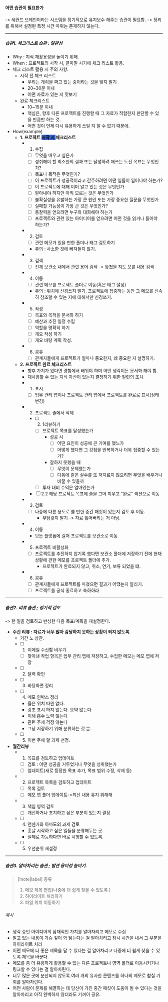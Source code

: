 #### 어떤 습관이 필요한가
-> 세컨드 브레인이라는 시스템을 정기적으로 유지보수 해주는 습관이 필요함.
-> 정리를 위해서 설정된 특정 시간 따위는 존재하지 않는다.

---
##### 습관1. 체크리스트 습관 : 일관성
- Why : 지식 재활용성을 높이기 위해.
- When : 프로젝트의 시작 시, 끝마칠 시기에 체크 리스트 활용.
- 체크 리스트 활용 시 주의 사항.
	- 시작 전 체크 리스트
		- 우리는 계획을 짜고 있는 중이라는 것을 잊지 말기
		- 20~30분 이내
		- 어떤 자료가 있는 지 맛보기
	- 완료 체크리스트
		- 10~15분 이내 
		- 핵심은, 향후 다른 프로젝트를 진행할 때 그 자료가 적합한지 판단할 수 있을 만큼만 하는 것.
		- 어떤 것이 언제 다시 유용하게 쓰일 지 알 수 없기 때문에.
- How(example)
	- **1. 프로젝트 <mark style='background:#3867d6'>시작 시 </mark>체크리스트**
		- 1. 수집
			- [ ] 무엇을 배우고 싶은가
			- [ ] 성취해야 할 최소한의 결과 또는 달성하려 애쓰는 도전 목표는 무엇인가?
			- [ ] 목표나 목적은 무엇인가?
			- [ ] 이 프로젝트가 성공적이라고 간주하려면 어떤 일들이 일어나야 하는가? 
			- [ ] 이 프로젝트에 대해 이미 알고 있는 것은 무엇인가
			- [ ] 알아내야 하지만 아직 모르는 것은 무엇인가
			- [ ] 불확실성을 유발하는 가장 큰 원인 또는 가장 중요한 질문을 무엇인가
			- [ ] 실패할 가능성이 가장 큰 것은 무엇인가?
			- [ ] 통찰력을 얻으려면 누구와 대화해야 하는가
			- [ ] 프로젝트와 관련 있는 아이디어를 얻으려면 어떤 것을 읽거나 들어야 하는가?
		- 2. 검토
			- [ ] 관련 메모가 있을 만한 폴더나 태그 검토하기
			- 주의 : 사소한 것에 빠져들지 않기.
		- 3. 검색
			- [ ] 전체 보관소 내에서 관련 용어 검색 -> 놓쳤을 지도 모를 내용 검색
		- 4. 이동
			- [ ] 관련 메모를 프로젝트 폴더로 이동(혹은 태그 설정)
			- 주의 : 위치에 신경쓰지 말기. 프로젝트에 집중하는 동안 그 메모를 신속히 참조할 수 있는 지에 대해서만 신경쓰기.
		- 5. 작성
			- [ ] 목표와 목적을 문서화 하기
			- [ ] 예산과 추진 일정 수립
			- [ ] 역할을 명확히 하기
			- [ ] 개요 작성 하기
			- [ ] 개요 바탕 계획 작성.
		- 6.  공유
			- [ ] 관계자들에게 프로젝트가 얼마나 중요한지, 왜 중요한 지 설명하기.
	- **2. 프로젝트 완료 체크리스트**
		- 향후 가치가 있다면 경험에서 배워야 하며 어떤 생각이든 문서화 해야 함.
		- 재사용할 수 있는 지식 자산이 있는지 결정하기 위한 일련의 조치
		- 1. 표시 
			- [ ] 업무 관리 앱이나 프로젝트 관리 앱에서 프로젝트를 완료로 표시(상태변경)
		- 2. 프로젝트 줄에서 삭제 
			- [ ] 2. 1리뷰하기
				- [ ] 프로젝트 목표를 달성했는가
					- 성공 시
						- [ ] 어떤 요인이 성공에 큰 기여를 했느가
						- [ ] 어떻게 했다면 그 강점을 반복하거나 더욱 집중할 수 있는가?
					- 잘하지 못했을 때
						- [ ] 무엇이 문제였는가
						- [ ] 다음에 같은 실수를 또 저지르지 않으려면 무엇을 배우거나 바꿀 수 있을까
				- [ ] 투자 대비 수익은 얼마였는가
			- [ ] 2.2 해당 프로젝트 목표에 줄을 그어 지우고 "완료" 섹션으로 이동
		- 3. 검토 
			- [ ] 나중에 다른 용도로 쓸 만한 중간 패킷이 있는지 검토 후 이동.
				- 부담갖지 말기 -> 자료 잃어버리는 거 아님.
		- 4. 이동 
			- 모든 플랫폼에 걸쳐 프로젝트를 보관소로 이동
		- 5. 프로젝트 비활성화 
			- [ ] 프로젝트를 추진하지 않기록 했다면 보관소 폴더에 저장하기 전에 현재 상황에 관한 메모를 프로젝트 폴더에 추가.
				- 프로젝트가 완료되지 않고, 취소, 연기, 보류 되었을 떄.
		- 6. 공유
			- [ ] 관계자들에게 프로젝트를 마쳤으면 결과가 어땠는지 알리기.
			- [ ] 프로젝트를 공식 종료하고 축하하라

---
##### 습관2. 리뷰 습관 ; 정기적 검토
-> 한 일을 검토하고 반성한 다음 목표/계획을 재설정한다.

- **주간 리뷰 : 자료가 너무 많아 감당하지 못하는 상황이 되지 않도록.**
	- 기간 노 상관.
	- [ ] 1. 이메일 수신함 비우기
		- [ ] 찾아낸 작업 항목은 업무 관리 앱에 저장하고, 수집한 메모는 메모 앱에 저장
	- [ ] 2. 달력 확인
	- [ ] 3. 바탕화면 정리
	- [ ] 4. 메모 인박스 정리
		- 옳은 위치 따윈 없다.
		- 강조 표시 하지 않는다. 요약 않는다
		- 이해 흡수 노력 않는다
		- 관련 주제 걱정 않는다
		- 그냥 저장하기 위해 분류하는 것 뿐.
	- [ ] 5. 이번 주에 할 과제 선정.

- **월간리뷰**
	- 1. 목표를 검토하고 업데이트
		- [ ]  검토 : 어떤 성공을 거두었거나 무엇을 성취했는가
		- [ ] 업데이트(새로 등장한 목표 추가, 목표 범위 수정, 삭제 등)
	- 2. 프로젝트 목록을 검토하고 업데이트
		- [ ] 목록 검토
		- [ ] 메모 앱 폴더 업데이트->최신 내용 유지 위해해
	- 3. 책임 영역 검토
		- [ ] 개선하거나 조치하고 싶은 부분이 있는지 결정
	- [ ] 4. 언젠가와 아마도의 과제 검토
		- 훗날 시작하고 싶은 일들을 분류해두는 곳.
		- 실제로 가능하다면 바로 시행할 수 있도록.
	- [ ] 5. 우선순위 재설정

---
##### 습관3. 알아차리는 습관 ; 발견 용이성 높이기.
>[!note|label] 종류
>1. 메모 제목 편집(나중에 더 쉽게 찾을 수 있도록 )
>2. 하이라이트 처리하기
>3. 파일 위치 이동하기

###### 예시
- 생각 중인 아이디어의 잠재적인 가치를 알아차리고 메모로 수집
- 알고 있는 내용이 가슴 깊이 와 닿는다는 걸 알아차리고 잠시 시간을 내서 그 부분을 하이라이트 처리
- 어떤 메모에 더 좋은 제목을 달 수 있다는 걸 알아차리고 나중에 더 쉽게 찾을 수 있도록 제목을 바꾼다.
- 메모를 좀 더 유용하게 활용할 수 있는 다른 프로젝트나 영역 폴더로 이동시키거나 링크할 수 있다는 걸 알아차린다.
- 너무 많은 곳에 분산되지 않도록 여러 개의 유사한 콘텐츠를 하나의 메모로 합칠 기회를 알아차린다.
- 어떤 사람이 문제를 해결하는 데 당신이 가진 중간 패킷이 도움이 될 수 있다는 것을 알아차리고 아직 완벽하지 않더라도 기꺼이 공유.